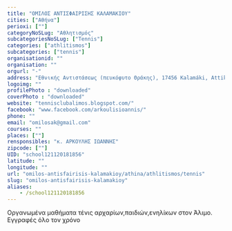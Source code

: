 ```yaml
---
title: "ΟΜΙΛΟΣ ΑΝΤΙΣΦΑΙΡΙΣΗΣ ΚΑΛΑΜΑΚΙΟΥ"
cities: ["Αθήνα"]
perioxi: [""]
categoryNoSLug: "Αθλητισμός"
subcategoriesNoSLug: ["Tennis"]
categories: ["athlitismos"]
subcategories: ["tennis"]
organisationid: ""
organisation: ""
orgurl: "-"
address: "Εθνικής Αντιστάσεως (πευκόφυτο Θράκης), 17456 Kalamáki, Attiki, Greece"
logoimg: ""
profilePhoto : "downloaded"
coverPhoto : "downloaded"
website: "tennisclubalimos.blogspot.com/"
facebook: "www.facebook.com/arkoulisioannis/"
phone: ""
email: "omilosak@gmail.com"
courses: ""
places: [""]
rensponsibles: "κ. ΑΡΚΟΥΛΗΣ ΙΩΑΝΝΗΣ"
zipcode: [""]
UID: "school121120181856"
latitude: ""
longitude: ""
url: "omilos-antisfairisis-kalamakioy/athina/athlitismos/tennis"
slug: "omilos-antisfairisis-kalamakioy"
aliases:
    - /school121120181856
---
```



Οργανωμένα μαθήματα τένις αρχαρίων,παιδιών,ενηλίκων στον Άλιμο. Εγγραφές όλο τον χρόνο

